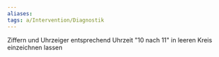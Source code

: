 ```yaml
---
aliases: 
tags: a/Intervention/Diagnostik
---
```

Ziffern und Uhrzeiger entsprechend Uhrzeit "10 nach 11" in leeren Kreis einzeichnen lassen